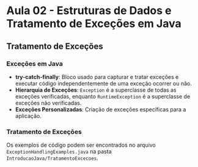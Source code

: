 # Aula 02 - Estruturas de Dados e Tratamento de Exceções em Java

## Tratamento de Exceções

### Exceções em Java
- **try-catch-finally**: Bloco usado para capturar e tratar exceções e executar código independentemente de uma exceção ocorrer ou não.
- **Hierarquia de Exceções**: `Exception` é a superclasse de todas as exceções verificadas, enquanto `RuntimeException` é a superclasse de exceções não verificadas.
- **Exceções Personalizadas**: Criação de exceções específicas para a aplicação.

### Tratamento de Exceções
Os exemplos de código podem ser encontrados no arquivo `ExceptionHandlingExamples.java` na pasta `IntroducaoJava/TratamentoExcecoes`.


